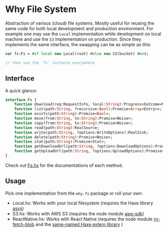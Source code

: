 # Why File System

Abstraction of various (cloud) file systems.
Mostly useful for reusing the same code for both local development and production environment.
For example one may use the `Local` implementation while development on local machine and use the `S3` implementation on production.
Since they implements the same interface, the swapping can be as simple as this:

```haxe
var fs:Fs = #if local new Local(root) #else new S3(bucket) #end;

// then use the `fs` instance everywhere
```

## Interface

A quick glance:

```haxe
interface Fs {
	function download(req:RequestInfo, local:String):Progress<Outcome<Noise, Error>>;
	function list(path:String, ?recursive:Bool):Promise<Array<Entry>>;
	function exists(path:String):Promise<Bool>;
	function move(from:String, to:String):Promise<Noise>;
	function copy(from:String, to:String):Promise<Noise>;
	function read(path:String):RealSource;
	function write(path:String, ?options:WriteOptions):RealSink;
	function delete(path:String):Promise<Noise>;
	function stat(path:String):Promise<Stat>;
	function getDownloadUrl(path:String, ?options:DownloadOptions):Promise<RequestInfo>;
	function getUploadUrl(path:String, ?options:UploadOptions):Promise<RequestInfo>;
}
```

Check out [Fs.hx](src/why/Fs.hx) for the documentations of each method.


## Usage

Pick one implementation from the `why.fs` package or roll your own.

- Local.hx: Works with your local filesystem (requires the Haxe library [asys](https://github.com/benmerckx/asys))
- S3.hx: Works with AWS S3 (requires the node module [aws-sdk](https://github.com/aws/aws-sdk-js))
- ReactNative.hx: Works with React Native (requires the node module [rn-fetch-blob](https://github.com/joltup/rn-fetch-blob) and the [same-named Haxe extern library](https://github.com/haxe-react/rn-fetch-blob) )